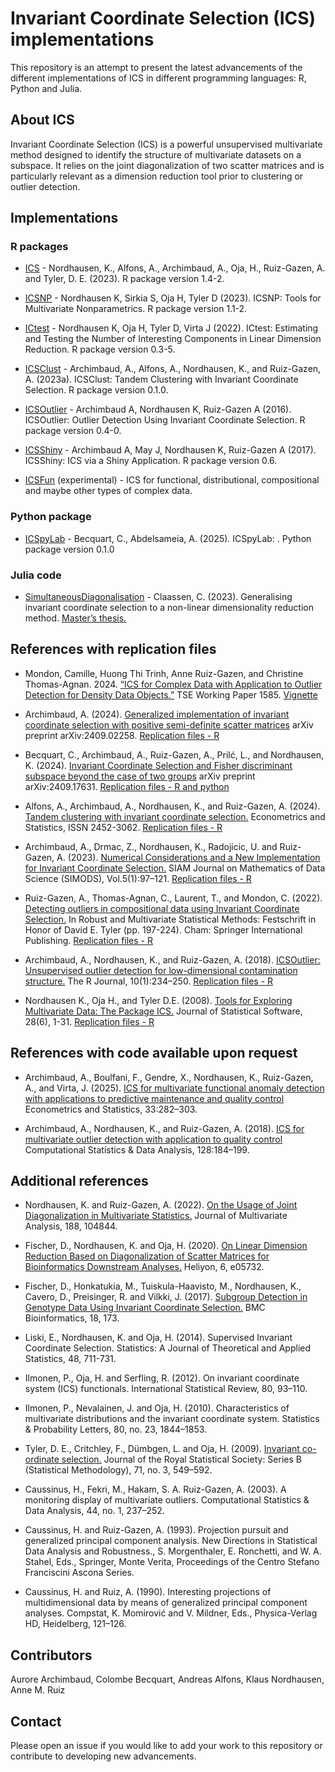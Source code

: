 # Invariant Coordinate Selection (ICS) implementations

This repository is an attempt to present the latest advancements of the different
implementations of ICS in different programming languages: R, Python and Julia.


## About ICS

Invariant Coordinate Selection (ICS) is a powerful unsupervised multivariate method designed to identify the structure of multivariate datasets on a subspace. It relies on the joint diagonalization of two scatter matrices and is particularly relevant as a dimension reduction tool prior to clustering or outlier detection.




## Implementations

### R packages


- [ICS](https://cran.r-project.org/web/packages/ICS/index.html) - Nordhausen, K., Alfons, A., Archimbaud, A., Oja, H., Ruiz-Gazen, A. and Tyler, D. E. (2023). R package version 1.4-2.

- [ICSNP](https://CRAN.R-project.org/package=ICSNP) -  Nordhausen K, Sirkia S, Oja H, Tyler D (2023). ICSNP: Tools for Multivariate Nonparametrics. R package version 1.1-2.

- [ICtest](https://CRAN.R-project.org/package=ICtest) - 
Nordhausen K, Oja H, Tyler D, Virta J (2022). ICtest: Estimating and Testing the Number of Interesting
  Components in Linear Dimension Reduction. R package version 0.3-5.

- [ICSClust](https://cran.r-project.org/web/packages/ICSClust/index.html) - 
Archimbaud, A., Alfons, A., Nordhausen, K., and Ruiz-Gazen, A. (2023a). ICSClust: Tandem Clustering with Invariant Coordinate Selection. R package version 0.1.0.


- [ICSOutlier](https://cran.r-project.org/web/packages/ICSOutlier/index.html) - 
 Archimbaud A, Nordhausen K, Ruiz-Gazen A (2016). ICSOutlier: Outlier Detection Using Invariant Coordinate Selection.
 R package version 0.4-0. 



- [ICSShiny](https://CRAN.R-project.org/package=ICSShiny) - 
Archimbaud A, May J, Nordhausen K, Ruiz-Gazen A (2017). ICSShiny: ICS via a Shiny Application. R package
version 0.6.


- [ICSFun](https://github.com/camillemndn/ICSFun) (experimental) - ICS for functional, distributional, compositional and maybe other types of complex data.

### Python package

- [ICSpyLab](https://icspylab.readthedocs.io/en/latest/) - Becquart, C., Abdelsameia, A. (2025). ICSpyLab: . Python package version 0.1.0


### Julia code

- [SimultaneousDiagonalisation](https://github.com/CClaassen/SimultaneousDiagonalisation.jl) - Claassen, C. (2023). Generalising invariant coordinate selection to a non-linear dimensionality reduction method. [Master’s thesis.](http://hdl.handle.net/2105/67214)



## References with replication files

- Mondon, Camille, Huong Thi Trinh, Anne Ruiz-Gazen, and Christine Thomas-Agnan. 2024. [“ICS for Complex Data with Application to Outlier Detection for Density Data Objects.”](https://www.tse-fr.eu/fr/publications/ics-complex-data-application-outlier-detection-density-data-objects) TSE Working Paper 1585. [Vignette](https://camillemondon.com/dda/articles/ICS.html)

- Archimbaud, A. (2024). [Generalized implementation of invariant coordinate selection with positive semi-definite scatter matrices](https://arxiv.org/abs/2409.02258) arXiv preprint arXiv:2409.02258. [Replication files - R ](https://github.com/AuroreAA/ICS_PSD_Replication)


- Becquart, C., Archimbaud, A., Ruiz-Gazen, A., Prilć, L., and Nordhausen, K. (2024).
[Invariant Coordinate Selection and Fisher discriminant subspace beyond the case of two groups](https://arxiv.org/abs/2409.17631) arXiv preprint arXiv:2409.17631.
 [Replication files - R and python](https://github.com/AuroreAA/ICS_FDS-Replication)
 
 - Alfons, A., Archimbaud, A., Nordhausen, K., and Ruiz-Gazen, A. (2024). [Tandem clustering with invariant coordinate selection.](https://doi.org/10.1016/j.ecosta.2024.03.002) Econometrics and Statistics, ISSN 2452-3062.
 [Replication files - R](https://github.com/aalfons/TandemICS-Replication)
 
- Archimbaud, A., Drmac, Z., Nordhausen, K., Radojicic, U. and Ruiz-Gazen, A. (2023). [Numerical Considerations and a New Implementation for Invariant Coordinate Selection.](https://doi.org/10.1137/22M1498759) SIAM Journal on Mathematics of Data Science (SIMODS), Vol.5(1):97–121. [Replication files - R](https://github.com/AuroreAA/NCICS)

- Ruiz-Gazen, A., Thomas-Agnan, C., Laurent, T., and Mondon, C. (2022). [Detecting outliers in compositional data using Invariant Coordinate Selection.](https://doi.org/10.1007/978-3-031-22687-8_10) In Robust and Multivariate Statistical Methods: Festschrift in Honor of David E. Tyler (pp. 197-224). Cham: Springer International Publishing. [Replication files - R](https://github.com/tibo31/ics_coda)


- Archimbaud, A., Nordhausen, K., and Ruiz-Gazen, A. (2018). [ICSOutlier: Unsupervised outlier detection for low-dimensional contamination structure.](https://doi.org/10.32614/RJ-2018-034) The R Journal, 10(1):234–250. [Replication files - R](https://journal.r-project.org/archive/2018/RJ-2018-034/RJ-2018-034.zip)

- Nordhausen K., Oja H., and Tyler D.E. (2008). [Tools for Exploring Multivariate Data: The Package ICS.](https://doi.org/10.18637/jss.v028.i06) Journal of Statistical Software, 28(6), 1-31. 
[Replication files - R](https://www.jstatsoft.org/index.php/jss/article/view/v028i06/1827)





## References with code available upon request

- Archimbaud, A., Boulfani, F., Gendre, X., Nordhausen, K., Ruiz-Gazen, A., and Virta, J. (2025). [ICS for multivariate functional anomaly detection with applications to predictive maintenance and quality control](https://doi.org/10.1016/j.ecosta.2022.03.003) Econometrics
and Statistics, 33:282–303.

- Archimbaud, A., Nordhausen, K., and Ruiz-Gazen, A. (2018). [ICS for multivariate outlier detection with application to quality control](https://doi.org/10.1016/j.csda.2018.06.011) Computational Statistics & Data Analysis, 128:184–199.


## Additional references

- Nordhausen, K. and Ruiz-Gazen, A. (2022). [On the Usage of Joint Diagonalization in Multivariate Statistics.](https://doi.org/10.1016/j.jmva.2021.104844)  Journal of Multivariate Analysis, 188, 104844.

- Fischer, D., Nordhausen, K. and Oja, H. (2020). [On Linear Dimension Reduction Based on Diagonalization of Scatter Matrices for Bioinformatics Downstream Analyses.](https://doi.org/10.1016/j.heliyon.2020.e05732) Heliyon, 6, e05732.

- Fischer, D., Honkatukia, M., Tuiskula-Haavisto, M., Nordhausen, K., Cavero, D., Preisinger, R. and Vilkki, J. (2017). [Subgroup Detection in Genotype Data Using Invariant Coordinate Selection.](https://doi.org/10.1186/s12859-017-1589-9) BMC Bioinformatics, 18, 173.

- Liski, E., Nordhausen, K. and Oja, H. (2014). Supervised Invariant Coordinate Selection. Statistics: A Journal of Theoretical and Applied Statistics, 48, 711-731.

- Ilmonen, P., Oja, H. and Serfling, R. (2012). On invariant coordinate system (ICS) functionals. International Statistical Review, 80, 93–110.

- Ilmonen, P., Nevalainen, J. and Oja, H. (2010). Characteristics of multivariate distributions and the invariant coordinate system. Statistics & Probability Letters, 80, no. 23, 1844–1853.

- Tyler, D. E., Critchley, F., Dümbgen, L. and Oja, H. (2009). [Invariant co-ordinate selection.](https://doi:10.1111/j.1467-9868.2009.00706.x.) Journal of the Royal Statistical Society:
Series B (Statistical Methodology), 71, no. 3, 549–592.

- Caussinus, H., Fekri, M., Hakam, S. A. Ruiz-Gazen, A. (2003). A monitoring display of multivariate outliers. Computational Statistics & Data Analysis, 44, no. 1, 237–252.

- Caussinus, H. and Ruiz-Gazen, A. (1993). Projection pursuit and generalized principal component analysis. New Directions in Statistical Data Analysis and Robustness., S. Morgenthaler, E. Ronchetti, and W. A. Stahel, Eds., Springer, Monte Verita, Proceedings of the Centro Stefano Franciscini Ascona Series. 

- Caussinus, H. and Ruiz, A. (1990). Interesting projections of multidimensional data by means of generalized principal component analyses. Compstat, K. Momirović and V. Mildner, Eds., Physica-Verlag HD, Heidelberg, 121–126.



## Contributors
Aurore Archimbaud, Colombe Becquart, Andreas Alfons,  Klaus Nordhausen, Anne M. Ruiz

## Contact

Please open an issue if you would like to add your work to this repository or contribute to developing new advancements.
